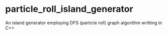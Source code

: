 # particle_roll_island_generator
An island generator employing DFS (particle roll) graph algorithm writting in C++
